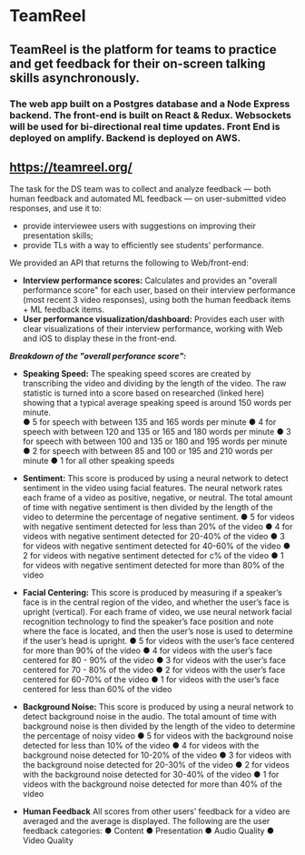 # TeamReel
## TeamReel is the platform for teams to practice and get feedback for their on-screen talking skills asynchronously. 
### The web app built on a Postgres database and a Node Express backend. The front-end is built on React & Redux. Websockets will be used for bi-directional real time updates.  Front End is deployed on amplify.   Backend is deployed on AWS.
## https://teamreel.org/

The task for the DS team was to collect and analyze feedback — both human feedback and automated ML feedback — on user-submitted video responses, and use it to:
- provide interviewee users with suggestions on improving their presentation skills;
- provide TLs with a way to efficiently see students' performance.

We provided an API that returns the following to Web/front-end:
- **Interview performance scores:** Calculates and provides an "overall performance score" for each user, based on their interview performance (most recent 3 video responses), using both the human feedback items + ML feedback items.
- **User performance visualization/dashboard:** Provides each user with clear visualizations of their interview performance, working with Web and iOS to display these in the front-end.


***Breakdown of the "overall perforance score":***

- **Speaking Speed:**
The speaking speed scores are created by transcribing the video and dividing by the length of the video.  The raw statistic is turned into a score based on researched (linked here) showing that a typical average speaking speed is around 150 words per minute.  
 ● 5 for speech with  between 135 and 165 words per minute
 ● 4 for speech with between 120 and 135 or 165 and 180 words per minute
 ● 3 for speech with between 100 and 135 or 180 and 195 words per minute
 ● 2 for speech with between   85 and 100 or 195 and 210 words per minute
 ● 1 for all other speaking speeds


- **Sentiment:**
This score is produced by using a neural network to detect sentiment in the video using facial features. The neural network rates each frame of a  video as positive, negative, or neutral.   The total amount of time with negative sentiment is then divided by the length of the video to determine the percentage of negative sentiment.
 ● 5 for videos with negative sentiment detected for less than 20% of the video
 ● 4 for videos with negative sentiment detected for 20-40% of the video
 ● 3 for videos with negative sentiment detected for 40-60%  of the video
 ● 2 for videos with negative sentiment detected for c%  of the video
 ● 1 for videos with negative sentiment detected for more than 80% of the video


- **Facial Centering:**
This score is produced by measuring if a speaker’s face is in the central region of the video, and whether the user’s face is upright (vertical).  For each frame of video, we use neural network facial recognition technology to find the speaker’s face position and note where the face is located, and then the user’s nose is used to determine if the user’s head is upright.
 ● 5 for videos with the user’s face centered for more than 90% of the video
 ● 4 for videos with the user’s face centered for 80 - 90% of the video
 ● 3 for videos with the user’s face centered for 70 - 80%  of the video
 ● 2 for videos with the user’s face centered for 60-70%  of the video
 ● 1 for videos with the user’s face centered for less than 60% of the video


- **Background Noise:**
This score is produced by using a neural network to detect background noise in the audio. The total amount of time with background noise is then divided by the length of the video to determine the percentage of noisy video
 ● 5 for videos with the background noise detected for less than 10% of the video
 ● 4 for videos with the background noise detected for 10-20% of the video
 ● 3 for videos with the background noise detected for 20-30%  of the video
 ● 2 for videos with the background noise detected for 30-40%  of the video
 ● 1 for videos with the background noise detected for more than 40% of the video


- **Human Feedback**
All scores from other users’ feedback for a video are averaged and the average is displayed.  The following are the user feedback categories:
 ● Content
 ● Presentation
 ● Audio Quality
 ● Video Quality
